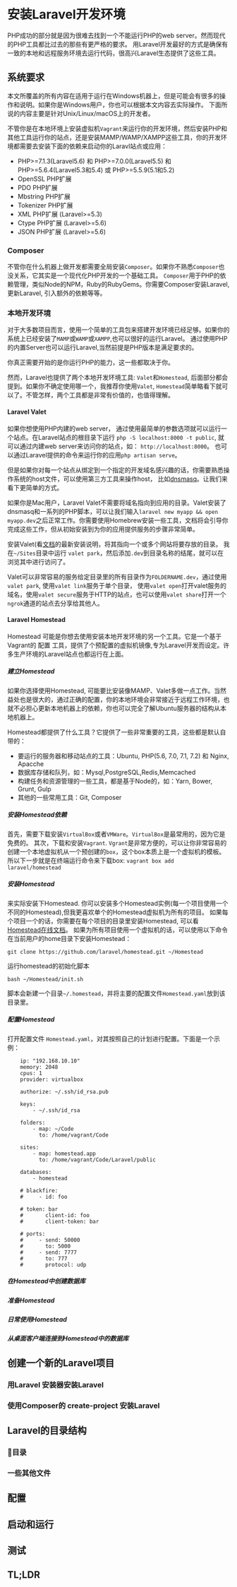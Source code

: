 # 安装Laravel开发环境

PHP成功的部分就是因为很难去找到一个不能运行PHP的web server。然而现代的PHP工具都比过去的那些有更严格的要求。
用Laravel开发最好的方式是确保有一致的本地和远程服务环境去运行代码，很高兴Laravel生态提供了这些工具。

## 系统要求

本文所覆盖的所有内容在适用于运行在Windows机器上，但是可能会有很多的操作和说明。如果你是Windows用户，你也可以根据本文内容去实际操作。
下面所说的内容主要是针对Unix/Linux/macOS上的开发者。

不管你是在本地环境上安装虚拟机`Vagrant`来运行你的开发环境，然后安装PHP和其他工具运行你的站点，还是安装MAMP/WAMP/XAMPP这些工具，你的开发环境都需要去安装下面的依赖来启动你的Laravl站点或应用：

 - PHP>=7.1.3(Laravel5.6) 和 PHP>=7.0.0(Laravel5.5) 和 PHP>=5.6.4(Laravel5.3和5.4) 或 PHP>=5.5.9(5.1和5.2)
 - OpenSSL PHP扩展
 - PDO PHP扩展
 - Mbstring PHP扩展
 - Tokenizer PHP扩展
 - XML PHP扩展 (Laravel>=5.3)
 - Ctype PHP扩展 (Laravel>=5.6)
 - JSON PHP扩展 (Laravel>=5.6)

### Composer

不管你在什么机器上做开发都需要全局安装`Composer`。如果你不熟悉`Composer`也没关系，它其实是一个现代化PHP开发的一个基础工具。 
`Composer`用于PHP的依赖管理，类似Node的NPM，Ruby的RubyGems。你需要Composer安装Laravel, 更新Laravel, 引入额外的依赖等等。

### 本地开发环境

对于大多数项目而言，使用一个简单的工具包来搭建开发环境已经足够。如果你的系统上已经安装了`MAMP`或`WAMP`或`XAMPP`,也可以很好的运行Laravel。
通过使用PHP的内置Server也可以运行Laravel,当然前提是PHP版本是满足要求的。

你真正需要开始的是你运行PHP的能力，这一些都取决于你。

然而，Laravel也提供了两个本地开发环境工具: `Valet`和`Homestead`, 后面部分都会提到。如果你不确定使用哪一个，我推荐你使用`Valet`, `Homestead`简单略看下就可以了。不管怎样，两个工具都是非常有价值的，也值得理解。

#### Laravel Valet

如果你想使用PHP内建的web server， 通过使用最简单的参数选项就可以运行一个站点。在Laravel站点的根目录下运行
`php -S localhost:8000 -t public`, 就可以通过内建web server来访问你的站点，如： `http://localhost:8000`。
也可以通过Laravel提供的命令来运行你的应用`php artisan serve`。

但是如果你对每一个站点从绑定到一个指定的开发域名感兴趣的话，你需要熟悉操作系统的host文件，可以使用第三方工具来操作host，
比如[dnsmasq](http://bit.ly/2eNPJ5T)。让我们来看下更简单的方式。

如果你是Mac用户，Laravel Valet不需要将域名指向到应用的目录。Valet安装了 dnsmasq和一系列的PHP脚本，可以让我们输入`laravel new myapp && open myapp.dev`之后正常工作。你需要使用Homebrew安装一些工具，文档将会引导你完成这些工作，但从初始安装到为你的应用提供服务的步骤非常简单。

安装Valet(看[文档](https://laravel.com/docs/5.6/valet)的最新安装说明，将其指向一个或多个网站将要存放的目录。
我在`~/Sites`目录中运行 `valet park`，然后添加`.dev`到目录名称的结尾，就可以在浏览其中进行访问了。

Valet可以非常容易的服务给定目录里的所有目录作为`FOLDERNAME.dev`，通过使用`valet park`, 使用`valet link`服务于单个目录， 使用`valet open`打开valet服务的域名，使用`valet secure`服务于HTTP的站点，也可以使用`valet share`打开一个`ngrok`通道的站点去分享给其他人。

#### Laravel Homestead

Homestead 可能是你想去使用安装本地开发环境的另一个工具。它是一个基于Vagrant的 配置 工具，提供了个预配置的虚拟机镜像,专为Laravel开发而设定。许多生产环境的Laravel站点也都运行在上面。

##### 建立Homestead

如果你选择使用Homestead, 可能要比安装像MAMP、Valet多做一点工作。当然益处也是很大的，通过正确的配置，你的本地环境会非常接近于远程工作环境，也就不必担心更新本地机器上的依赖，你也可以完全了解Ubuntu服务器的结构从本地机器上。

Homestead都提供了什么工具？它提供了一些非常重要的工具，这些都是默认自带的：

 - 要运行的服务器和移动站点的工具：Ubuntu, PHP(5.6, 7.0, 7.1, 7.2) 和 Nginx, Apacche
 - 数据库存储和队列，如：Mysql,PostgreSQL,Redis,Memcached
 - 构建任务和资源管理的一些工具，都是基于Node的，如：Yarn, Bower, Grunt, Gulp
 - 其他的一些常用工具：Git, Composer


##### 安装Homestead依赖 

首先，需要下载安装`VirtualBox`或者`VMWare`。`VirtualBox`是最常用的，因为它是免费的。
其次，下载和安装`Vagrant`.
`Vgrant`是非常方便的，可以让你非常容易的创建一个本地虚拟机从一个预创建的`box`，这个box本质上是一个虚拟机的模板。
所以下一步就是在终端运行命令来下载box: `vagrant box add laravel/homestead`

##### 安装Homestead

来实际安装下Homestead. 你可以安装多个Homestead实例(每一个项目使用一个不同的Homestead),但我更喜欢单个的Homestead虚拟机为所有的项目。
如果每个项目一个的话，你需要在每个项目的目录里安装Homestead, 可以看 [Homestead在线文档](https://laravel.com/docs/5.6/homestead)。
如果为所有项目使用一个虚拟机的话，可以使用以下命令在当前用户的home目录下安装Homestead：

```
git clone https://github.com/laravel/homestead.git ~/Homestead
```

运行homestead的初始化脚本

```
bash ~/Homestead/init.sh
```

脚本会新建一个目录`~/.homestead`，并将主要的配置文件`Homestead.yaml`放到该目录里。

##### 配置Homestead

打开配置文件 `Homestead.yaml`，对其按照自己的计划进行配置。下面是一个示例：

```
    ip: "192.168.10.10"
    memory: 2048
    cpus: 1
    provider: virtualbox

    authorize: ~/.ssh/id_rsa.pub

    keys:
        - ~/.ssh/id_rsa

    folders:
        - map: ~/Code
          to: /home/vagrant/Code
          
    sites:
        - map: homestead.app
          to: /home/vagrant/Code/Laravel/public

    databases:
        - homestead

    # blackfire:
    #     - id: foo

    # token: bar
    #       client-id: foo
    #       client-token: bar

    # ports:
    #     - send: 50000
    #       to: 5000
    #     - send: 7777
    #       to: 777
    #       protocol: udp
```

##### 在Homestead中创建数据库

##### 准备Homestead

##### 日常使用Homestead

##### 从桌面客户端连接到Homestead中的数据库


## 创建一个新的Laravel项目

### 用Laravel 安装器安装Laravel

### 使用Composer的 create-project 安装Laravel

## Laravel的目录结构

### 目录

### 一些其他文件

## 配置

## 启动和运行

## 测试

## TL;LDR